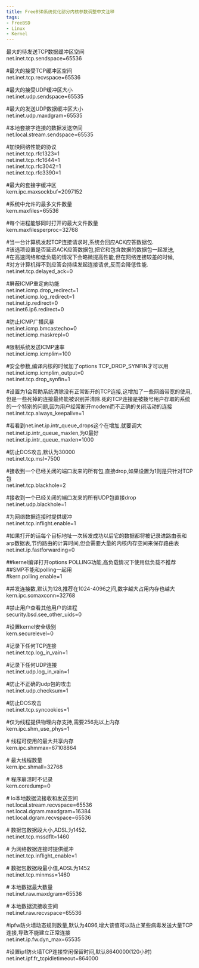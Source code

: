 ```yaml
---
title: FreeBSD系统优化部分内核参数调整中文注释
tags:
- FreeBSD
- Linux
- Kernel
---
```

 <p>最大的待发送TCP数据缓冲区空间<br>net.inet.tcp.sendspace=65536</p><p>#最大的接受TCP缓冲区空间<br>net.inet.tcp.recvspace=65536</p><p>#最大的接受UDP缓冲区大小<br>net.inet.udp.sendspace=65535</p><p>#最大的发送UDP数据缓冲区大小<br>net.inet.udp.maxdgram=65535</p><p>#本地套接字连接的数据发送空间<br>net.local.stream.sendspace=65535</p><p>#加快网络性能的协议<br>net.inet.tcp.rfc1323=1<br>net.inet.tcp.rfc1644=1<br>net.inet.tcp.rfc3042=1<br>net.inet.tcp.rfc3390=1</p><p>#最大的套接字缓冲区<br>kern.ipc.maxsockbuf=2097152</p><p>#系统中允许的最多文件数量<br>kern.maxfiles=65536</p><p>#每个进程能够同时打开的最大文件数量<br>kern.maxfilesperproc=32768</p><p>#当一台计算机发起TCP连接请求时,系统会回应ACK应答数据包.<br>#该选项设置是否延迟ACK应答数据包,把它和包含数据的数据包一起发送,<br>#在高速网络和低负载的情况下会略微提高性能,但在网络连接较差的时候,<br>#对方计算机得不到应答会持续发起连接请求,反而会降低性能.<br>net.inet.tcp.delayed_ack=0</p><p>#屏蔽ICMP重定向功能<br>net.inet.icmp.drop_redirect=1<br>net.inet.icmp.log_redirect=1<br>net.inet.ip.redirect=0<br>net.inet6.ip6.redirect=0</p><p>#防止ICMP广播风暴<br>net.inet.icmp.bmcastecho=0<br>net.inet.icmp.maskrepl=0</p><p>#限制系统发送ICMP速率<br>net.inet.icmp.icmplim=100</p><p>#安全参数,编译内核的时候加了options TCP_DROP_SYNFIN才可以用<br>net.inet.icmp.icmplim_output=0<br>net.inet.tcp.drop_synfin=1</p><p>#设置为1会帮助系统清除没有正常断开的TCP连接,这增加了一些网络带宽的使用,但是一些死掉的连接最终能被识别并清除.死的TCP连接是被拨号用户存取的系统的一个特别的问题,因为用户经常断开modem而不正确的关闭活动的连接<br>net.inet.tcp.always_keepalive=1</p><p>#若看到net.inet.ip.intr_queue_drops这个在增加,就要调大net.inet.ip.intr_queue_maxlen,为0最好<br>net.inet.ip.intr_queue_maxlen=1000</p><p>#防止DOS攻击,默认为30000<br>net.inet.tcp.msl=7500</p><p>#接收到一个已经关闭的端口发来的所有包,直接drop,如果设置为1则是只针对TCP包<br>net.inet.tcp.blackhole=2</p><p>#接收到一个已经关闭的端口发来的所有UDP包直接drop<br>net.inet.udp.blackhole=1</p><p>#为网络数据连接时提供缓冲<br>net.inet.tcp.inflight.enable=1</p><p>#如果打开的话每个目标地址一次转发成功以后它的数据都将被记录进路由表和arp数据表,节约路由的计算时间,但会需要大量的内核内存空间来保存路由表<br>net.inet.ip.fastforwarding=0</p><p>##kernel编译打开options POLLING功能,高负载情况下使用低负载不推荐<br>##SMP不能和polling一起用<br>#kern.polling.enable=1</p><p>#并发连接数,默认为128,推荐在1024-4096之间,数字越大占用内存也越大<br>kern.ipc.somaxconn=32768</p><p>#禁止用户查看其他用户的进程<br>security.bsd.see_other_uids=0</p><p>#设置kernel安全级别<br>kern.securelevel=0</p><p>#记录下任何TCP连接<br>net.inet.tcp.log_in_vain=1</p><p>#记录下任何UDP连接<br>net.inet.udp.log_in_vain=1</p><p>#防止不正确的udp包的攻击<br>net.inet.udp.checksum=1</p><p>#防止DOS攻击<br>net.inet.tcp.syncookies=1</p><p>#仅为线程提供物理内存支持,需要256兆以上内存<br>kern.ipc.shm_use_phys=1</p><p># 线程可使用的最大共享内存<br>kern.ipc.shmmax=67108864</p><p># 最大线程数量<br>kern.ipc.shmall=32768</p><p># 程序崩溃时不记录<br>kern.coredump=0</p><p># lo本地数据流接收和发送空间<br>net.local.stream.recvspace=65536<br>net.local.dgram.maxdgram=16384<br>net.local.dgram.recvspace=65536</p><p># 数据包数据段大小,ADSL为1452.<br>net.inet.tcp.mssdflt=1460</p><p># 为网络数据连接时提供缓冲<br>net.inet.tcp.inflight_enable=1</p><p># 数据包数据段最小值,ADSL为1452<br>net.inet.tcp.minmss=1460</p><p># 本地数据最大数量<br>net.inet.raw.maxdgram=65536</p><p># 本地数据流接收空间<br>net.inet.raw.recvspace=65536</p><p>#ipfw防火墙动态规则数量,默认为4096,增大该值可以防止某些病毒发送大量TCP连接,导致不能建立正常连接<br>net.inet.ip.fw.dyn_max=65535</p><p>#设置ipf防火墙TCP连接空闲保留时间,默认8640000(120小时)<br>net.inet.ipf.fr_tcpidletimeout=864000</p> 